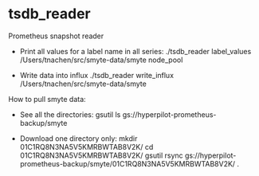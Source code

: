 # tsdb_reader
Prometheus snapshot reader

- Print all values for a label name in all series:
  ./tsdb_reader label_values /Users/tnachen/src/smyte-data/smyte node_pool

- Write data into influx
  ./tsdb_reader write_influx /Users/tnachen/src/smyte-data/smyte

How to pull smyte data:

- See all the directories:
  gsutil ls gs://hyperpilot-prometheus-backup/smyte

- Download one directory only:
  mkdir 01C1RQ8N3NA5V5KMRBWTAB8V2K/
  cd 01C1RQ8N3NA5V5KMRBWTAB8V2K/
  gsutil rsync gs://hyperpilot-prometheus-backup/smyte/01C1RQ8N3NA5V5KMRBWTAB8V2K/ .
